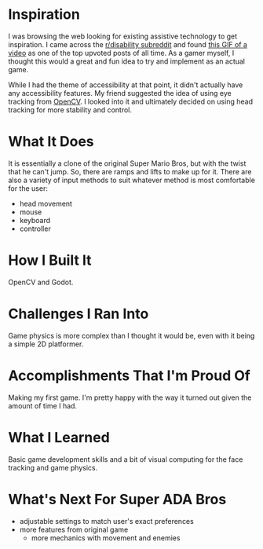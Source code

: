# Inspiration
I was browsing the web looking for existing assistive technology to get
inspiration. I came across the [r/disability
subreddit](https://www.reddit.com/r/disability) and found [this GIF of a
video](https://www.reddit.com/r/disability/comments/7v9ztc/super_ada_compliant_mario/)
as one of the top upvoted posts of all time. As a gamer myself, I thought
this would a great and fun idea to try and implement as an actual game.

While I had the theme of accessibility at that point, it didn't actually
have any accessibility features. My friend suggested the idea of using eye
tracking from [OpenCV](https://opencv.org/). I looked into it and
ultimately decided on using head tracking for more stability and control.

# What It Does
It is essentially a clone of the original Super Mario Bros, but with the
twist that he can't jump. So, there are ramps and lifts to make up for it.
There are also a variety of input methods to suit whatever method is most
comfortable for the user:
- head movement
- mouse
- keyboard
- controller

# How I Built It
OpenCV and Godot.

# Challenges I Ran Into
Game physics is more complex than I thought it would be, even with it being
a simple 2D platformer.

# Accomplishments That I'm Proud Of
Making my first game. I'm pretty happy with the way it turned out given the
amount of time I had.

# What I Learned
Basic game development skills and a bit of visual computing for the face
tracking and game physics.

# What's Next For Super ADA Bros
- adjustable settings to match user's exact preferences
- more features from original game
  - more mechanics with movement and enemies
